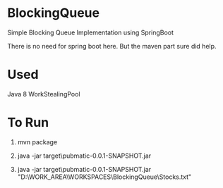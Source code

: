 # BlockingQueue
Simple Blocking Queue Implementation using SpringBoot

There is no need for spring boot here. But the maven part sure did help.

# Used
 
 Java 8
 WorkStealingPool
 
# To Run

1. mvn package

2. java -jar target\pubmatic-0.0.1-SNAPSHOT.jar

3. java -jar target\pubmatic-0.0.1-SNAPSHOT.jar "D:\WORK_AREA\WORKSPACES\BlockingQueue\Stocks.txt"

